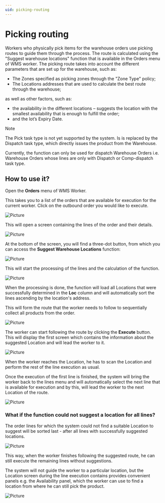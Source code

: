 ```yaml
---
uid: picking-routing
---
```


# Picking routing
Workers who physically pick items for the warehouse orders use picking routes to guide them through the process.
The route is calculated using the "Suggest warehouse locations" function that is available in the Orders menu of WMS worker. The picking route takes into account the different parameters that are set up for the warehouse, such as:
- The Zones specified as picking zones through the "Zone Type" policy;
- The Locations addresses that are used to calculate the best route through the warehouse;

as well as other factors, such as:

- the availability in the different locations – suggests the location with the smallest availability that is enough to fulfill the order;
- and the lot’s Expiry Date.

> [!NOTE]
> The Pick task type is not yet supported by the system. Is is replaced by the Dispatch task type, which directly issues the product from the Warehousе.

Currently, the function can only be used for dispatch Warehouse Orders i.e. Warehouse Orders whose lines are only with Dispatch or Comp-dispatch task type.


## How to use it?

Open the **Orders** menu of WMS Worker.

This takes you to a list of the orders that are available for execution for the current worker.
Click on the outbound order you would like to execute.

![Picture](/wms-worker/pictures/orders.png)
 
This will open a screen containing the lines of the order and their details.

![Picture](/wms-worker/pictures/open-order.png)
 
At the bottom of the screen, you will find a three-dot button, from which you can access the **Suggest Warehouse Locations** function:

![Picture](/wms-worker/pictures/suggest-locations.png)

This will start the processing of the lines and the calculation of the function.

![Picture](/wms-worker/pictures/processing.png)

When the processing is done, the function will load all Locations that were successfully determined in the **Loc** column and will automatically sort the lines ascending by the location's address. 

This will form the route that the worker needs to follow to sequentially collect all products from the order.

![Picture](/wms-worker/pictures/location.png)

The worker can start following the route by clicking the **Execute** button. This will display the first screen which contains the information about the suggested Location and will lead the worker to it.

![Picture](/wms-worker/pictures/execute-order.png)

When the worker reaches the Location, he has to scan the Location and perform the rest of the line execution as usual. 

Once the execution of the first line is finished, the system will bring the worker back to the lines menu and will automatically select the next line that is available for execution and by this, will lead the worker to the next Location of the route.

![Picture](/wms-worker/pictures/next-line.png)

### What if the function could not suggest a location for all lines?
The order lines for which the system could not find a suitable Location to suggest will be sorted last - after all lines with successfully suggested locations.

![Picture](/wms-worker/pictures/no-location.png)

This way, when the worker finishes following the suggested route, he can still execute the remaining lines without suggestions. 

The system will not guide the worker to a particular location, but the Location screen during the line execution contains provides convenient panels e.g. the Availability panel, which the worker can use to find a location from where he can still pick the product.

![Picture](/wms-worker/pictures/location-availability.png)

 
